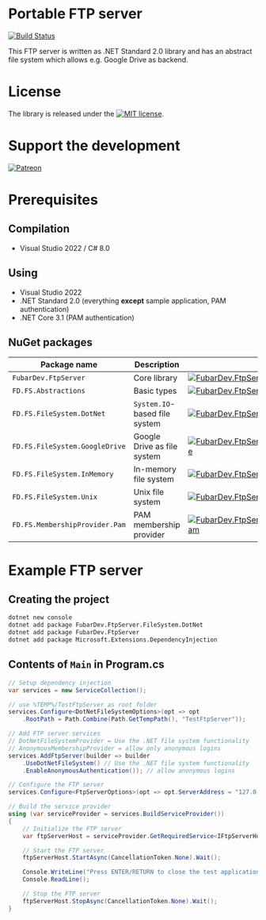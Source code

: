 # Portable FTP server

[![Build Status](https://dev.azure.com/fubar-development/ftp-server/_apis/build/status/FubarDevelopment.FtpServer?branchName=master)](https://dev.azure.com/fubar-development/ftp-server/_build/latest?definitionId=5&branchName=master)

This FTP server is written as .NET Standard 2.0 library and has an
abstract file system which allows e.g. Google Drive as backend.

# License

The library is released under the [![MIT license](https://img.shields.io/github/license/mashape/apistatus.svg)](http://opensource.org/licenses/MIT).

# Support the development

[![Patreon](https://img.shields.io/endpoint.svg?url=https:%2F%2Fshieldsio-patreon.herokuapp.com%2FFubarDevelopment&style=for-the-badge)](https://www.patreon.com/FubarDevelopment)

# Prerequisites

## Compilation

* Visual Studio 2022 / C# 8.0

## Using

* Visual Studio 2022
* .NET Standard 2.0 (everything **except** sample application, PAM authentication)
* .NET Core 3.1 (PAM authentication)

## NuGet packages

| Package name                      | Description				    | Badge |
|-----------------------------------|-------------------------------|-------|
| `FubarDev.FtpServer`              | Core library				    | [![FubarDev.FtpServer](https://img.shields.io/nuget/vpre/FubarDev.FtpServer.svg)](https://www.nuget.org/packages/FubarDev.FtpServer) |
| `FD.FS.Abstractions`              | Basic types				    | [![FubarDev.FtpServer.Abstractions](https://img.shields.io/nuget/vpre/FubarDev.FtpServer.Abstractions.svg)](https://www.nuget.org/packages/FubarDev.FtpServer.Abstractions) |
| `FD.FS.FileSystem.DotNet`         | `System.IO`-based file system	| [![FubarDev.FtpServer.FileSystem.DotNet](https://img.shields.io/nuget/vpre/FubarDev.FtpServer.FileSystem.DotNet.svg)](https://www.nuget.org/packages/FubarDev.FtpServer.FileSystem.DotNet) |
| `FD.FS.FileSystem.GoogleDrive`    | Google Drive as file system	| [![FubarDev.FtpServer.FileSystem.GoogleDrive](https://img.shields.io/nuget/vpre/FubarDev.FtpServer.FileSystem.GoogleDrive.svg)](https://www.nuget.org/packages/FubarDev.FtpServer.FileSystem.GoogleDrive) |
| `FD.FS.FileSystem.InMemory`       | In-memory file system	        | [![FubarDev.FtpServer.FileSystem.InMemory](https://img.shields.io/nuget/vpre/FubarDev.FtpServer.FileSystem.InMemory.svg)](https://www.nuget.org/packages/FubarDev.FtpServer.FileSystem.InMemory) |
| `FD.FS.FileSystem.Unix`           | Unix file system              | [![FubarDev.FtpServer.FileSystem.Unix](https://img.shields.io/nuget/vpre/FubarDev.FtpServer.FileSystem.Unix.svg)](https://www.nuget.org/packages/FubarDev.FtpServer.FileSystem.Unix) |
| `FD.FS.MembershipProvider.Pam`    | PAM membership provider       | [![FubarDev.FtpServer.MembershipProvider.Pam](https://img.shields.io/nuget/vpre/FubarDev.FtpServer.MembershipProvider.Pam.svg)](https://www.nuget.org/packages/FubarDev.FtpServer.MembershipProvider.Pam) |

# Example FTP server

## Creating the project

```bash
dotnet new console
dotnet add package FubarDev.FtpServer.FileSystem.DotNet
dotnet add package FubarDev.FtpServer
dotnet add package Microsoft.Extensions.DependencyInjection
```

## Contents of `Main` in Program.cs

```csharp
// Setup dependency injection
var services = new ServiceCollection();

// use %TEMP%/TestFtpServer as root folder
services.Configure<DotNetFileSystemOptions>(opt => opt
    .RootPath = Path.Combine(Path.GetTempPath(), "TestFtpServer"));

// Add FTP server services
// DotNetFileSystemProvider = Use the .NET file system functionality
// AnonymousMembershipProvider = allow only anonymous logins
services.AddFtpServer(builder => builder
    .UseDotNetFileSystem() // Use the .NET file system functionality
    .EnableAnonymousAuthentication()); // allow anonymous logins

// Configure the FTP server
services.Configure<FtpServerOptions>(opt => opt.ServerAddress = "127.0.0.1");

// Build the service provider
using (var serviceProvider = services.BuildServiceProvider())
{
    // Initialize the FTP server
    var ftpServerHost = serviceProvider.GetRequiredService<IFtpServerHost>();

    // Start the FTP server
    ftpServerHost.StartAsync(CancellationToken.None).Wait();

    Console.WriteLine("Press ENTER/RETURN to close the test application.");
    Console.ReadLine();

    // Stop the FTP server
    ftpServerHost.StopAsync(CancellationToken.None).Wait();
}
```
